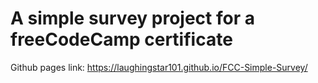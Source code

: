 # A simple survey project for a freeCodeCamp certificate

Github pages link: https://laughingstar101.github.io/FCC-Simple-Survey/

